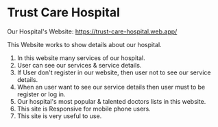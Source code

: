 # Trust Care Hospital

Our Hospital's Website: https://trust-care-hospital.web.app/ 

This Website works to show details about our hospital.
1. In this website many services of our hospital.
2. User can see our services & service details.
3. If User don't register in our website, then user not to see our service details.
4. When an user want to see our service details then user must to be register or log in.
5. Our hospital's most popular & talented doctors lists in this website.
6. This site is Responsive for mobile phone users.
7. This site is very useful to use.